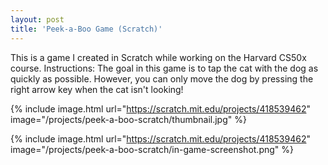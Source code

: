 ```yaml
---
layout: post
title: 'Peek-a-Boo Game (Scratch)'
---
```


This is a game I created in Scratch while working on the Harvard CS50x course. Instructions: The goal in this game is to tap the cat with the dog as quickly as possible. However, you can only move the dog by pressing the right arrow key when the cat isn't looking!

{% include image.html url="https://scratch.mit.edu/projects/418539462" image="/projects/peek-a-boo-scratch/thumbnail.jpg" %}

{% include image.html url="https://scratch.mit.edu/projects/418539462" image="/projects/peek-a-boo-scratch/in-game-screenshot.png" %}
